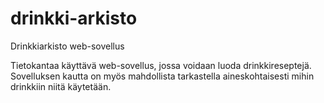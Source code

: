 # drinkki-arkisto
Drinkkiarkisto web-sovellus

Tietokantaa käyttävä web-sovellus, jossa voidaan luoda drinkkireseptejä. Sovelluksen kautta on myös mahdollista tarkastella aineskohtaisesti mihin drinkkiin niitä käytetään.

